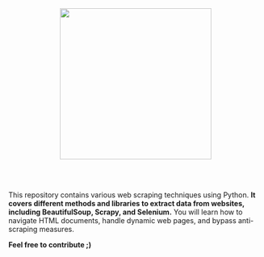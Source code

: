 <div id="header" align="center">
  <img src="https://media.giphy.com/media/v1.Y2lkPTc5MGI3NjExYmFxdzNnOXhwaDlpOXV0eDU0cWdtbTl6eTluOTUxa2ZjdWR6bndtciZlcD12MV9pbnRlcm5hbF9naWZfYnlfaWQmY3Q9Zw/LaVp0AyqR5bGsC5Cbm/giphy.gif" width="300"/>

</div>

<br><br>



This repository contains various web scraping techniques using Python. **It covers different methods and libraries to extract data from websites, including BeautifulSoup, Scrapy, and Selenium.** You will learn how to navigate HTML documents, handle dynamic web pages, and bypass anti-scraping measures.


**Feel free to contribute ;)**
